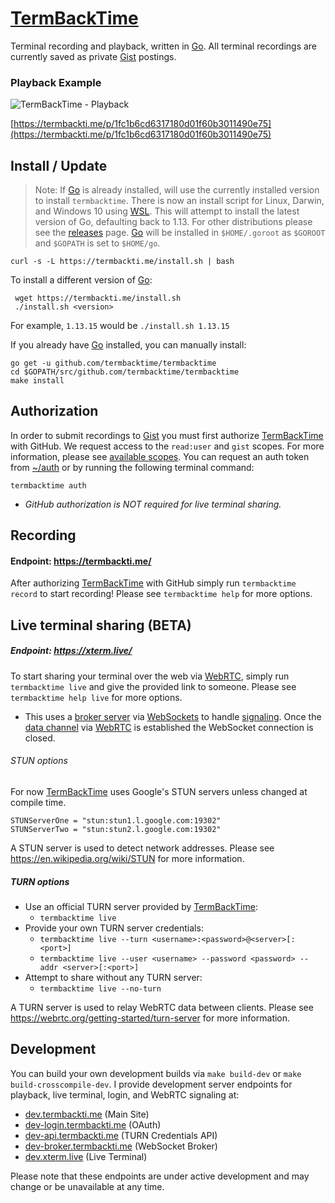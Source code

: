 # [TermBackTime]
Terminal recording and playback, written in [Go]. All terminal recordings are currently saved as private [Gist] postings.

### Playback Example
![TermBackTime - Playback](https://i.imgur.com/RtLL8e2.gif)

[https://termbackti.me/p/1fc1b6cd6317180d01f60b3011490e75](https://termbackti.me/p/1fc1b6cd6317180d01f60b3011490e75)

## Install / Update
> Note: If [Go] is already installed, will use the currently installed version to install `termbacktime`.
There is now an install script for Linux, Darwin, and Windows 10 using [WSL]. This will attempt to install the latest version of Go, defaulting back to 1.13. For other distributions please see the [releases] page. [Go] will be installed in `$HOME/.goroot` as `$GOROOT` and `$GOPATH` is set to `$HOME/go`.

```shell
curl -s -L https://termbackti.me/install.sh | bash
```

To install a different version of [Go]:
```shell
 wget https://termbackti.me/install.sh
 ./install.sh <version>
```

For example, `1.13.15` would be `./install.sh 1.13.15`

If you already have [Go] installed, you can manually install:
```shell
go get -u github.com/termbacktime/termbacktime
cd $GOPATH/src/github.com/termbacktime/termbacktime
make install
```

## Authorization
In order to submit recordings to [Gist] you must first authorize [TermBackTime] with GitHub.
We request access to the `read:user` and `gist` scopes. For more information, please see [available scopes].
You can request an auth token from [~/auth] or by running the following terminal command:
```shell
termbacktime auth
```
* _GitHub authorization is NOT required for live terminal sharing._

## Recording
#### Endpoint: https://termbackti.me/
After authorizing [TermBackTime] with GitHub simply run `termbacktime record` to start recording!
Please see `termbacktime help` for more options.

## Live terminal sharing (BETA)
##### Endpoint: https://xterm.live/
To start sharing your terminal over the web via [WebRTC], simply run `termbacktime live` and give the provided link to someone. Please see `termbacktime help live` for more options.
- This uses a [broker server] via [WebSockets] to handle [signaling]. Once the [data channel] via [WebRTC] is established the WebSocket connection is closed.

###### STUN options
For now [TermBackTime] uses Google's STUN servers unless changed at compile time.
```shell
STUNServerOne = "stun:stun1.l.google.com:19302"
STUNServerTwo = "stun:stun2.l.google.com:19302"
```

A STUN server is used to detect network addresses. Please see https://en.wikipedia.org/wiki/STUN for more information.

##### TURN options
* Use an official TURN server provided by [TermBackTime]:
  * `termbacktime live`
* Provide your own TURN server credentials:
  * `termbacktime live --turn <username>:<password>@<server>[:<port>]`
  * `termbacktime live --user <username> --password <password> --addr <server>[:<port>]`
* Attempt to share without any TURN server:
  * `termbacktime live --no-turn`

A TURN server is used to relay WebRTC data between clients. Please see https://webrtc.org/getting-started/turn-server for more information.

## Development
You can build your own development builds via `make build-dev` or `make build-crosscompile-dev`.
I provide development server endpoints for playback, live terminal, login, and WebRTC signaling at:

- [dev.termbackti.me](https://dev.termbackti.me/) (Main Site)
- [dev-login.termbackti.me](https://dev-login.termbackti.me/) (OAuth)
- [dev-api.termbackti.me](https://dev-api.termbackti.me/) (TURN Credentials API)
- [dev-broker.termbackti.me](https://dev-broker.termbackti.me/) (WebSocket Broker)
- [dev.xterm.live](https://dev.xterm.live/) (Live Terminal)

Please note that these endpoints are under active development and may change or be unavailable at any time.


[TermBackTime]: https://termbackti.me/
[~/auth]: https://termbackti.me/auth
[Go]: https://golang.com/
[WSL]: https://docs.microsoft.com/en-us/windows/wsl/install-win10
[releases]: https://github.com/termbacktime/termbacktime/releases
[Gist]: https://gist.github.com/
[WebRTC]: https://webrtc.org/
[WebSockets]: https://developer.mozilla.org/en-US/docs/Web/API/WebSockets_API
[signaling]: https://developer.mozilla.org/en-US/docs/Web/API/WebRTC_API/Signaling_and_video_calling
[data channel]: https://webrtc.org/getting-started/data-channels
[broker server]: https://broker.termbackti.me/
[available scopes]: https://developer.github.com/apps/building-oauth-apps/understanding-scopes-for-oauth-apps/#available-scopes
